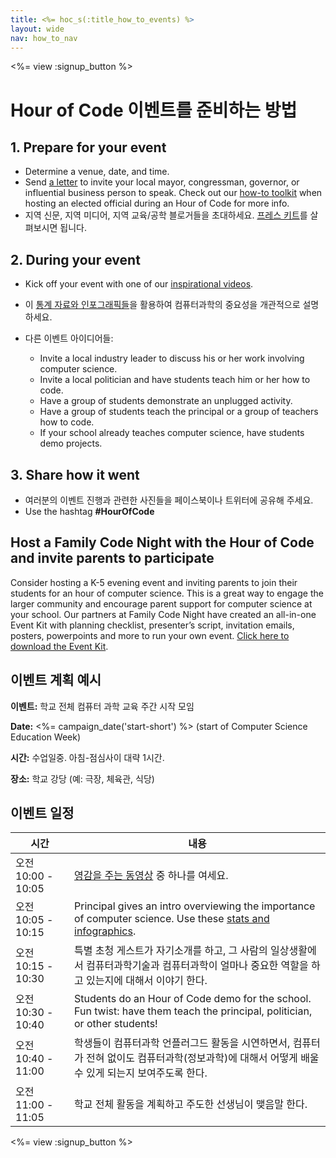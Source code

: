```yaml
---
title: <%= hoc_s(:title_how_to_events) %>
layout: wide
nav: how_to_nav
---
```

<%= view :signup_button %>

# Hour of Code 이벤트를 준비하는 방법

## 1. Prepare for your event

- Determine a venue, date, and time.
- Send [a letter](https://hourofcode.com/promote/resources#sample-emails) to invite your local mayor, congressman, governor, or influential business person to speak. Check out our [how-to toolkit](<%=localized_file('/files/elected-official.pdf')%>) when hosting an elected official during an Hour of Code for more info.
- 지역 신문, 지역 미디어, 지역 교육/공학 블로거들을 초대하세요. [프레스 키트](<%= hoc_uri('/resources/press-kit') %>)를 살펴보시면 됩니다.

## 2. During your event

- Kick off your event with one of our [inspirational videos](<%= resolve_url('/promote/resources#videos') %>).
- 이 [통계 자료와 인포그래픽들](<%= resolve_url('/promote/stats') %>)을 활용하여 컴퓨터과학의 중요성을 개관적으로 설명하세요.   
      
    
- 다른 이벤트 아이디어들: 
    - Invite a local industry leader to discuss his or her work involving computer science.
    - Invite a local politician and have students teach him or her how to code.
    - Have a group of students demonstrate an unplugged activity.
    - Have a group of students teach the principal or a group of teachers how to code.
    - If your school already teaches computer science, have students demo projects.

## 3. Share how it went

- 여러분의 이벤트 진행과 관련한 사진들을 페이스북이나 트위터에 공유해 주세요. 
- Use the hashtag **#HourOfCode**

## Host a Family Code Night with the Hour of Code and invite parents to participate

Consider hosting a K-5 evening event and inviting parents to join their students for an hour of computer science. This is a great way to engage the larger community and encourage parent support for computer science at your school. Our partners at Family Code Night have created an all-in-one Event Kit with planning checklist, presenter’s script, invitation emails, posters, powerpoints and more to run your own event. [Click here to download the Event Kit](http://www.familycodenight.org/DownloadCodeDotOrg.html).

## 이벤트 계획 예시

**이벤트:** 학교 전체 컴퓨터 과학 교육 주간 시작 모임

**Date:** <%= campaign_date('start-short') %> (start of Computer Science Education Week)

**시간:** 수업일중. 아침-점심사이 대략 1시간.

**장소:** 학교 강당 (예: 극장, 체육관, 식당)   
  


## 이벤트 일정

| 시간               | 내용                                                                                                                                               |
| ---------------- | ------------------------------------------------------------------------------------------------------------------------------------------------ |
| 오전 10:00 - 10:05 | [영감을 주는 동영상](<%= resolve_url('/promote/resources#videos') %>) 중 하나를 여세요.                                                                           |
| 오전 10:05 - 10:15 | Principal gives an intro overviewing the importance of computer science. Use these [stats and infographics](<%= resolve_url('/promote/stats') %>). |
| 오전 10:15 - 10:30 | 특별 초청 게스트가 자기소개를 하고, 그 사람의 일상생활에서 컴퓨터과학기술과 컴퓨터과학이 얼마나 중요한 역할을 하고 있는지에 대해서 이야기 한다.                                                                |
| 오전 10:30 - 10:40 | Students do an Hour of Code demo for the school. Fun twist: have them teach the principal, politician, or other students!                        |
| 오전 10:40 - 11:00 | 학생들이 컴퓨터과학 언플러그드 활동을 시연하면서, 컴퓨터가 전혀 없이도 컴퓨터과학(정보과학)에 대해서 어떻게 배울 수 있게 되는지 보여주도록 한다.                                                               |
| 오전 11:00 - 11:05 | 학교 전체 활동을 계획하고 주도한 선생님이 맺음말 한다.                                                                                                                  |

<%= view :signup_button %>